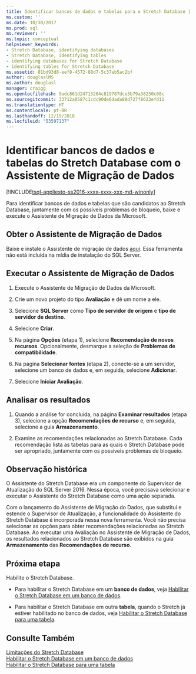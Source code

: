 ```yaml
---
title: Identificar bancos de dados e tabelas para o Stretch Database | Microsoft Docs
ms.custom: ''
ms.date: 10/30/2017
ms.prod: sql
ms.reviewer: ''
ms.topic: conceptual
helpviewer_keywords:
- Stretch Database, identifying databases
- Stretch Database, identifying tables
- identifying databases for Stretch Database
- identifying tables for Stretch Database
ms.assetid: 81bd93d8-eef8-4572-88d7-5c37ab5ac2bf
author: douglaslMS
ms.author: douglasl
manager: craigg
ms.openlocfilehash: 9adc861d24713204c819787dce3b79a38230c08c
ms.sourcegitcommit: 33712a0587c1cdc90de6dada88d727f8623efd11
ms.translationtype: HT
ms.contentlocale: pt-BR
ms.lasthandoff: 12/19/2018
ms.locfileid: "53597137"
---
```

# <a name="identify-databases-and-tables-for-stretch-database-with-data-migration-assistant"></a>Identificar bancos de dados e tabelas do Stretch Database com o Assistente de Migração de Dados
[!INCLUDE[tsql-appliesto-ss2016-xxxx-xxxx-xxx-md-winonly](../../includes/tsql-appliesto-ss2016-xxxx-xxxx-xxx-md-winonly.md)]


  Para identificar bancos de dados e tabelas que são candidatos ao Stretch Database, juntamente com os possíveis problemas de bloqueio, baixe e execute o Assistente de Migração de Dados da Microsoft.
  
## <a name="get-data-migration-assistant"></a>Obter o Assistente de Migração de Dados
 Baixe e instale o Assistente de migração de dados [aqui](https://www.microsoft.com/download/details.aspx?id=53595). Essa ferramenta não está incluída na mídia de instalação do SQL Server.  
  
## <a name="run-data-migration-assistant"></a>Executar o Assistente de Migração de Dados  
  
1.  Execute o Assistente de Migração de Dados da Microsoft.  

2.  Crie um novo projeto do tipo **Avaliação** e dê um nome a ele.

3.  Selecione **SQL Server** como **Tipo de servidor de origem** e **tipo de servidor de destino**.

4.  Selecione **Criar**. 

5. Na página **Opções** (etapa 1), selecione **Recomendação de novos recursos**. Opcionalmente, desmarque a seleção de **Problemas de compatibilidade**.

6.  Na página **Selecionar fontes** (etapa 2), conecte-se a um servidor, selecione um banco de dados e, em seguida, selecione **Adicionar**.

7.  Selecione **Iniciar Avaliação**.

## <a name="review-the-results"></a>Analisar os resultados  
  
1.  Quando a análise for concluída, na página **Examinar resultados** (etapa 3), selecione a opção **Recomendações de recurso** e, em seguida, selecione a guia **Armazenamento**.

2.  Examine as recomendações relacionadas ao Stretch Database. Cada recomendação lista as tabelas para as quais o Stretch Database pode ser apropriado, juntamente com os possíveis problemas de bloqueio.

## <a name="historical-note"></a>Observação histórica
O Assistente do Stretch Database era um componente do Supervisor de Atualização do SQL Server 2016. Nessa época, você precisava selecionar e executar o Assistente do Stretch Database como uma ação separada.

Com o lançamento do Assistente de Migração do Dados, que substitui e estende o Supervisor de Atualização, a funcionalidade do Assistente do Stretch Database é incorporada nessa nova ferramenta. Você não precisa selecionar as opções para obter recomendações relacionadas ao Stretch Database. Ao executar uma Avaliação no Assistente de Migração de Dados, os resultados relacionados ao Stretch Database são exibidos na guia **Armazenamento** das **Recomendações de recurso**.
  
## <a name="next-step"></a>Próxima etapa  
 Habilite o Stretch Database.  
  
-   Para habilitar o Stretch Database em um **banco de dados**, veja [Habilitar o Stretch Database em um banco de dados](../../sql-server/stretch-database/enable-stretch-database-for-a-database.md).  
  
-   Para habilitar o Stretch Database em outra **tabela**, quando o Stretch já estiver habilitado no banco de dados, veja [Habilitar o Stretch Database para uma tabela](../../sql-server/stretch-database/enable-stretch-database-for-a-table.md). 
  
## <a name="see-also"></a>Consulte Também  
 [Limitações do Stretch Database](../../sql-server/stretch-database/limitations-for-stretch-database.md)   
 [Habilitar o Stretch Database em um banco de dados](../../sql-server/stretch-database/enable-stretch-database-for-a-database.md)   
 [Habilitar o Stretch Database para uma tabela](../../sql-server/stretch-database/enable-stretch-database-for-a-table.md)  
  
  
